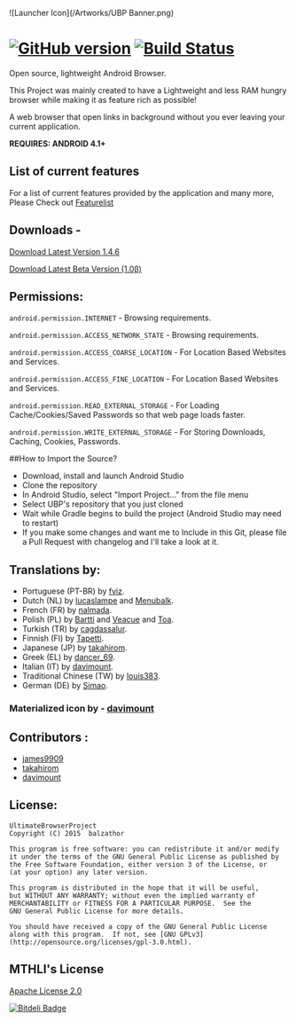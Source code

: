 ![Launcher Icon](/Artworks/UBP Banner.png)

[![GitHub version](https://badge.fury.io/gh/balzathor%2FUltimateBrowserProject.svg)](http://badge.fury.io/gh/balzathor%2FUltimateBrowserProject)     [![Build Status](https://travis-ci.org/balzathor/UltimateBrowserProject.svg)](https://travis-ci.org/balzathor/UltimateBrowserProject)
===
Open source, lightweight Android Browser.

This Project was mainly created to have a Lightweight and less RAM hungry browser while making it as feature rich as possible!



A web browser that open links in background without you ever leaving your current application.

__REQUIRES: ANDROID 4.1+__


## List of current features

For a list of current features provided by the application and many more, Please Check out [Featurelist](https://github.com/balzathor/UltimateBrowserProject/blob/master/app/src/main/assets/UltimateBrowserProject_introduction_en.md)


## Downloads - 

[Download Latest Version 1.4.6](https://github.com/balzathor/UltimateBrowserProject/releases/download/latest/UltimateBrowserProject.apk)

[Download Latest Beta Version (1.0β)](https://github.com/balzathor/UltimateBrowserProject/releases/download/latestbeta/UltimateBrowserProject.apk)

## Permissions:

```android.permission.INTERNET``` - Browsing requirements.

```android.permission.ACCESS_NETWORK_STATE``` - Browsing requirements.

```android.permission.ACCESS_COARSE_LOCATION``` - For Location Based Websites and Services.

```android.permission.ACCESS_FINE_LOCATION``` - For Location Based Websites and Services.

```android.permission.READ_EXTERNAL_STORAGE``` - For Loading Cache/Cookies/Saved Passwords so that web page loads faster.

```android.permission.WRITE_EXTERNAL_STORAGE``` - For Storing Downloads, Caching, Cookies, Passwords.


##How to Import the Source?

* Download, install and launch Android Studio
* Clone the repository
* In Android Studio, select "Import Project..." from the file menu
* Select UBP's repository that you just cloned
* Wait while Gradle begins to build the project (Android Studio may need to restart)
* If you make some changes and want me to Include in this Git, please file a Pull Request with changelog and I'll take a look at it.


## Translations by:

* Portuguese (PT-BR) by [fviz](https://github.com/fviz).
* Dutch (NL) by [lucaslampe](https://github.com/lucaslampe) and [Menubalk](http://forum.xda-developers.com/member.php?u=6151583).
* French (FR) by [nalmada](https://github.com/nalmada).
* Polish (PL) by [Bartti](https://github.com/Bartti) and [Veacue](http://forum.xda-developers.com/member.php?u=5759069) and [Toa](http://forum.xda-developers.com/member.php?u=6170529).
* Turkish (TR) by [cagdassalur](https://github.com/cagdassalur).
* Finnish (FI) by [Tapetti](http://forum.xda-developers.com/member.php?u=6778883).
* Japanese (JP) by [takahirom](https://github.com/takahirom).
* Greek (EL) by [dancer_69](http://forum.xda-developers.com/member.php?u=390873).
* Italian (IT) by [davimount](https://github.com/davimount).
* Traditional Chinese (TW) by [louis383](http://forum.xda-developers.com/member.php?u=6709293).
* German (DE) by [Simao](https://github.com/xdevs23).

### Materialized icon by - [davimount](https://github.com/davimount)

## Contributors :

* [james9909](http://www.github.com/james9909)
* [takahirom](http://www.github.com/takahirom)
* [davimount](https://github.com/davimount)



## License:


    UltimateBrowserProject
    Copyright (C) 2015  balzathor

    This program is free software: you can redistribute it and/or modify
    it under the terms of the GNU General Public License as published by
    the Free Software Foundation, either version 3 of the License, or
    (at your option) any later version.

    This program is distributed in the hope that it will be useful,
    but WITHOUT ANY WARRANTY; without even the implied warranty of
    MERCHANTABILITY or FITNESS FOR A PARTICULAR PURPOSE.  See the
    GNU General Public License for more details.

    You should have received a copy of the GNU General Public License
    along with this program.  If not, see [GNU GPLv3](http://opensource.org/licenses/gpl-3.0.html).
    
    
    
## MTHLI's License



[Apache License 2.0](http://directory.fsf.org/wiki/License:Apache2.0)


[![Bitdeli Badge](https://d2weczhvl823v0.cloudfront.net/balzathor/ultimatebrowserproject/trend.png)](https://bitdeli.com/free "Bitdeli Badge")

